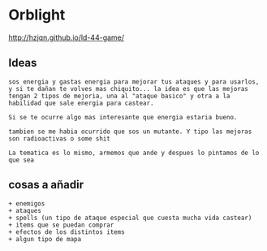 # Orblight

<http://hzjqn.github.io/ld-44-game/>

## Ideas

    sos energia y gastas energia para mejorar tus ataques y para usarlos, y si te dañan te volves mas chiquito... la idea es que las mejoras tengan 2 tipos de mejoria, una al "ataque basico" y otra a la habilidad que sale energia para castear. 

    Si se te ocurre algo mas interesante que energia estaria bueno.

    tambien se me habia ocurrido que sos un mutante. Y tipo las mejoras son radioactivas o some shit 

    La tematica es lo mismo, armemos que ande y despues lo pintamos de lo que sea

## cosas a añadir

    + enemigos
    + ataques
    + spells (un tipo de ataque especial que cuesta mucha vida castear)
    + items que se puedan comprar
    + efectos de los distintos items
    + algun tipo de mapa